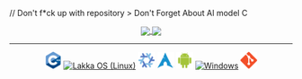 
// Don't f*ck up with repository > Don't Forget About AI model C

<p align="center">
	<a href="https://github.com/R0STUS?tab=repositories">
		<img align="center" height="195" src="https://github-readme-stats.vercel.app/api?username=R0STUS&count_private=false&show_icons=true&theme=gruvbox&rank_icon=github" />
		<img align="center" height="195" src="https://github-readme-stats.vercel.app/api/top-langs/?username=R0STUS&hide=css,html,shell,javascript,c%23&theme=gruvbox&layout=compact" />
	</a>
</p>

---
<div align="center">
	<a href="https://en.cppreference.com/" target="_blank"><img width="30" height="30" src="https://raw.githubusercontent.com/devicons/devicon/master/icons/cplusplus/cplusplus-original.svg" alt="C++" /></a>
	<a href="https://lakka.tv/" target="_blank"><img width="30" height="30" src="https://upload.wikimedia.org/wikipedia/commons/8/8d/Lakka.png" alt="Lakka OS (Linux)" /></a>
	<a href="https://nixos.org/" target="_blank"><img width="30" height="30" src="https://raw.githubusercontent.com/devicons/devicon/master/icons/nixos/nixos-original.svg" alt="NixOS (Linux)" /></a>
	<a href="https://archlinux.org/" target="_blank"><img width="30" height="30" src="https://raw.githubusercontent.com/devicons/devicon/master/icons/archlinux/archlinux-original.svg" alt="Arch Linux" /></a>
	<a href="https://www.android-x86.org/" target="_blank"><img width="30" height="30" src="https://raw.githubusercontent.com/devicons/devicon/master/icons/android/android-original.svg" alt="Android x86 (Linux)" /></a>
	<a href="https://www.microsoft.com/en-us/download/windows" target="_blank"><img width="30" height="30" src="https://upload.wikimedia.org/wikipedia/commons/2/25/Windows_logo_-_2012_%28purple%29.svg" alt="Windows" /></a>
	<a href="https://git-scm.com/" target="_blank"><img width="30" height="30" src="https://raw.githubusercontent.com/devicons/devicon/master/icons/git/git-original.svg" alt="Git" /></a>
</div>
